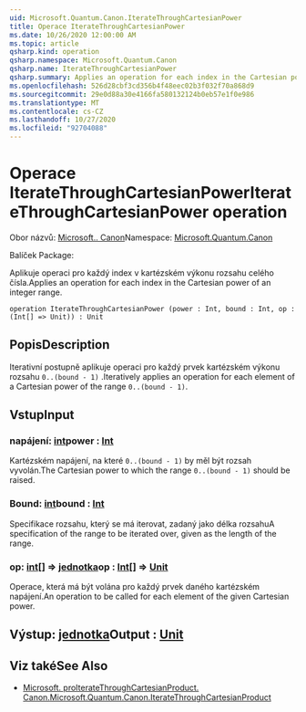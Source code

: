 ```yaml
---
uid: Microsoft.Quantum.Canon.IterateThroughCartesianPower
title: Operace IterateThroughCartesianPower
ms.date: 10/26/2020 12:00:00 AM
ms.topic: article
qsharp.kind: operation
qsharp.namespace: Microsoft.Quantum.Canon
qsharp.name: IterateThroughCartesianPower
qsharp.summary: Applies an operation for each index in the Cartesian power of an integer range.
ms.openlocfilehash: 526d28cbf3cd356b4f48eec02b3f032f70a868d9
ms.sourcegitcommit: 29e0d88a30e4166fa580132124b0eb57e1f0e986
ms.translationtype: MT
ms.contentlocale: cs-CZ
ms.lasthandoff: 10/27/2020
ms.locfileid: "92704088"
---
```

# <a name="iteratethroughcartesianpower-operation"></a><span data-ttu-id="0cb7a-102">Operace IterateThroughCartesianPower</span><span class="sxs-lookup"><span data-stu-id="0cb7a-102">IterateThroughCartesianPower operation</span></span>

<span data-ttu-id="0cb7a-103">Obor názvů: [Microsoft.. Canon](xref:Microsoft.Quantum.Canon)</span><span class="sxs-lookup"><span data-stu-id="0cb7a-103">Namespace: [Microsoft.Quantum.Canon](xref:Microsoft.Quantum.Canon)</span></span>

<span data-ttu-id="0cb7a-104">Balíček [](https://nuget.org/packages/)</span><span class="sxs-lookup"><span data-stu-id="0cb7a-104">Package: [](https://nuget.org/packages/)</span></span>


<span data-ttu-id="0cb7a-105">Aplikuje operaci pro každý index v kartézském výkonu rozsahu celého čísla.</span><span class="sxs-lookup"><span data-stu-id="0cb7a-105">Applies an operation for each index in the Cartesian power of an integer range.</span></span>

```qsharp
operation IterateThroughCartesianPower (power : Int, bound : Int, op : (Int[] => Unit)) : Unit
```


## <a name="description"></a><span data-ttu-id="0cb7a-106">Popis</span><span class="sxs-lookup"><span data-stu-id="0cb7a-106">Description</span></span>

<span data-ttu-id="0cb7a-107">Iterativní postupně aplikuje operaci pro každý prvek kartézském výkonu rozsahu `0..(bound - 1)` .</span><span class="sxs-lookup"><span data-stu-id="0cb7a-107">Iteratively applies an operation for each element of a Cartesian power of the range `0..(bound - 1)`.</span></span>

## <a name="input"></a><span data-ttu-id="0cb7a-108">Vstup</span><span class="sxs-lookup"><span data-stu-id="0cb7a-108">Input</span></span>

### <a name="power--int"></a><span data-ttu-id="0cb7a-109">napájení: [int](xref:microsoft.quantum.lang-ref.int)</span><span class="sxs-lookup"><span data-stu-id="0cb7a-109">power : [Int](xref:microsoft.quantum.lang-ref.int)</span></span>

<span data-ttu-id="0cb7a-110">Kartézském napájení, na které `0..(bound - 1)` by měl být rozsah vyvolán.</span><span class="sxs-lookup"><span data-stu-id="0cb7a-110">The Cartesian power to which the range `0..(bound - 1)` should be raised.</span></span>


### <a name="bound--int"></a><span data-ttu-id="0cb7a-111">Bound: [int](xref:microsoft.quantum.lang-ref.int)</span><span class="sxs-lookup"><span data-stu-id="0cb7a-111">bound : [Int](xref:microsoft.quantum.lang-ref.int)</span></span>

<span data-ttu-id="0cb7a-112">Specifikace rozsahu, který se má iterovat, zadaný jako délka rozsahu</span><span class="sxs-lookup"><span data-stu-id="0cb7a-112">A specification of the range to be iterated over, given as the length of the range.</span></span>


### <a name="op--int--unit"></a><span data-ttu-id="0cb7a-113">op: [int](xref:microsoft.quantum.lang-ref.int)[] => [jednotka](xref:microsoft.quantum.lang-ref.unit)</span><span class="sxs-lookup"><span data-stu-id="0cb7a-113">op : [Int](xref:microsoft.quantum.lang-ref.int)[] => [Unit](xref:microsoft.quantum.lang-ref.unit)</span></span> 

<span data-ttu-id="0cb7a-114">Operace, která má být volána pro každý prvek daného kartézském napájení.</span><span class="sxs-lookup"><span data-stu-id="0cb7a-114">An operation to be called for each element of the given Cartesian power.</span></span>



## <a name="output--unit"></a><span data-ttu-id="0cb7a-115">Výstup: [jednotka](xref:microsoft.quantum.lang-ref.unit)</span><span class="sxs-lookup"><span data-stu-id="0cb7a-115">Output : [Unit](xref:microsoft.quantum.lang-ref.unit)</span></span>



## <a name="see-also"></a><span data-ttu-id="0cb7a-116">Viz také</span><span class="sxs-lookup"><span data-stu-id="0cb7a-116">See Also</span></span>

- [<span data-ttu-id="0cb7a-117">Microsoft. proIterateThroughCartesianProduct. Canon.</span><span class="sxs-lookup"><span data-stu-id="0cb7a-117">Microsoft.Quantum.Canon.IterateThroughCartesianProduct</span></span>](xref:Microsoft.Quantum.Canon.IterateThroughCartesianProduct)